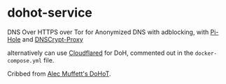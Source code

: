 # dohot-service
DNS Over HTTPS over Tor for Anonymized DNS with adblocking, with [Pi-Hole](https://github.com/pi-hole/pi-hole) and [DNSCrypt-Proxy](https://github.com/DNSCrypt/dnscrypt-proxy)

alternatively can use [Cloudflared](https://github.com/cloudflare/cloudflared) for DoH, commented out in the `docker-compose.yml` file.

Cribbed from [Alec Muffett's DoHoT](https://github.com/alecmuffett/dohot).
